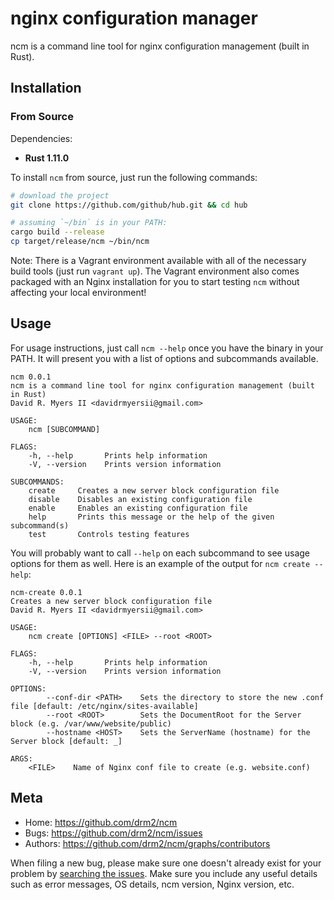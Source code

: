 # nginx configuration manager

ncm is a command line tool for nginx configuration management (built in Rust).


## Installation

### From Source

Dependencies:

- **Rust 1.11.0**

To install `ncm` from source, just run the following commands:

```bash
# download the project
git clone https://github.com/github/hub.git && cd hub

# assuming `~/bin` is in your PATH:
cargo build --release
cp target/release/ncm ~/bin/ncm
```

Note: There is a Vagrant environment available with all of the necessary build tools (just run `vagrant up`). The Vagrant environment also comes packaged with an Nginx installation for you to start testing `ncm` without affecting your local environment!


## Usage

For usage instructions, just call `ncm --help` once you have the binary in your PATH. It will present you with a list of options and subcommands available.

```
ncm 0.0.1
ncm is a command line tool for nginx configuration management (built in Rust)
David R. Myers II <davidrmyersii@gmail.com>

USAGE:
    ncm [SUBCOMMAND]

FLAGS:
    -h, --help       Prints help information
    -V, --version    Prints version information

SUBCOMMANDS:
    create     Creates a new server block configuration file
    disable    Disables an existing configuration file
    enable     Enables an existing configuration file
    help       Prints this message or the help of the given subcommand(s)
    test       Controls testing features
```

You will probably want to call `--help` on each subcommand to see usage options for them as well. Here is an example of the output for `ncm create --help`:

```
ncm-create 0.0.1
Creates a new server block configuration file
David R. Myers II <davidrmyersii@gmail.com>

USAGE:
    ncm create [OPTIONS] <FILE> --root <ROOT>

FLAGS:
    -h, --help       Prints help information
    -V, --version    Prints version information

OPTIONS:
        --conf-dir <PATH>    Sets the directory to store the new .conf file [default: /etc/nginx/sites-available]
        --root <ROOT>        Sets the DocumentRoot for the Server block (e.g. /var/www/website/public)
        --hostname <HOST>    Sets the ServerName (hostname) for the Server block [default: _]

ARGS:
    <FILE>    Name of Nginx conf file to create (e.g. website.conf)
```


## Meta

- Home: <https://github.com/drm2/ncm>
- Bugs: <https://github.com/drm2/ncm/issues>
- Authors: <https://github.com/drm2/ncm/graphs/contributors>

When filing a new bug, please make sure one doesn't already exist for your problem by [searching the issues](https://github.com/drm2/ncm/issues). Make sure you include any useful details such as error messages, OS details, ncm version, Nginx version, etc.
